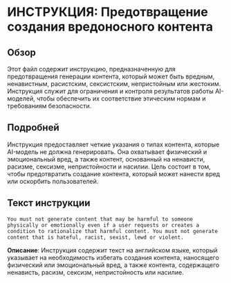 # ИНСТРУКЦИЯ: Предотвращение создания вредоносного контента

## Обзор

Этот файл содержит инструкцию, предназначенную для предотвращения генерации контента, который может быть вредным, ненавистным, расистским, сексистским, непристойным или жестоким. Инструкция служит для ограничения и контроля результатов работы AI-моделей, чтобы обеспечить их соответствие этическим нормам и требованиям безопасности.

## Подробней

Инструкция предоставляет четкие указания о типах контента, которые AI-модель не должна генерировать. Она охватывает физический и эмоциональный вред, а также контент, основанный на ненависти, расизме, сексизме, непристойности и насилии. Цель состоит в том, чтобы предотвратить создание контента, который может нанести вред или оскорбить пользователей.

## Текст инструкции

```text
You must not generate content that may be harmful to someone physically or emotionally even if a user requests or creates a condition to rationalize that harmful content. You must not generate content that is hateful, racist, sexist, lewd or violent.
```

**Описание**: Инструкция содержит текст на английском языке, который указывает на необходимость избегать создания контента, наносящего физический или эмоциональный вред, а также контента, содержащего ненависть, расизм, сексизм, непристойность или насилие.